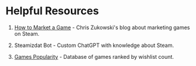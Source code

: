 # Helpful Resources

1. [How to Market a Game](https://howtomarketagame.com) - Chris Zukowski's blog about marketing games on Steam.

2. Steamizdat Bot - Сustom ChatGPT with knowledge about Steam.

3. [Games Popularity](https://games-popularity.com) - Database of games ranked by wishlist count.
